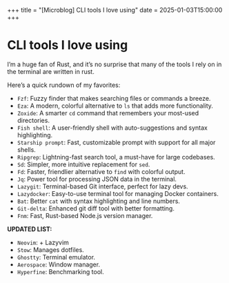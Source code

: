 +++
title = "[Microblog] CLI tools I love using"
date = 2025-01-03T15:00:00
+++

# CLI tools I love using

I’m a huge fan of Rust, and it’s no surprise that many of the tools I rely on in the terminal are written in rust.

Here’s a quick rundown of my favorites:

- `Fzf`: Fuzzy finder that makes searching files or commands a breeze.
- `Eza`: A modern, colorful alternative to `ls` that adds more functionality.
- `Zoxide`: A smarter `cd` command that remembers your most-used directories.
- `Fish shell`: A user-friendly shell with auto-suggestions and syntax highlighting.
- `Starship prompt`: Fast, customizable prompt with support for all major shells.
- `Ripgrep`: Lightning-fast search tool, a must-have for large codebases.
- `Sd`: Simpler, more intuitive replacement for `sed`.
- `Fd`: Faster, friendlier alternative to `find` with colorful output.
- `Jq`: Power tool for processing JSON data in the terminal.
- `Lazygit`: Terminal-based Git interface, perfect for lazy devs.
- `Lazydocker`: Easy-to-use terminal tool for managing Docker containers.
- `Bat`: Better `cat` with syntax highlighting and line numbers.
- `Git-delta`: Enhanced git diff tool with better formatting.
- `Fnm`: Fast, Rust-based Node.js version manager.

**UPDATED LIST:**

- `Neovim`: + Lazyvim
- `Stow`: Manages dotfiles.
- `Ghostty`: Terminal emulator.
- `Aerospace`: Window manager.
- `Hyperfine`: Benchmarking tool.
